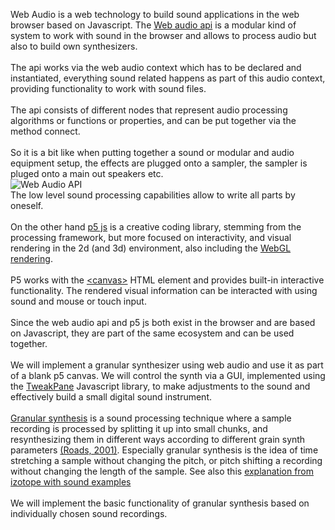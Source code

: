 Web Audio is a web technology to build sound applications in the web browser based on Javascript. The [Web audio api](https://developer.mozilla.org/en-US/docs/Web/API/Web_Audio_API) is a modular kind of system to work with sound in the browser and allows to process audio but also to build own synthesizers.<br>
<br>
The api works via the web audio context which has to be declared and instantiated, everything sound related happens as part of this audio context, providing functionality to work with sound files. <br>
<br>
The api consists of different nodes that represent audio processing algorithms or functions or properties, and can be put together via the method connect.<br>
<br>
So it is a bit like when putting together a sound or modular and audio equipment setup, the effects are plugged onto a sampler, the sampler is pluged onto a main out speakers etc.<br>
![Web Audio API](https://developer.mozilla.org/en-US/docs/Web/API/Web_Audio_API/audio-context_.png)
<br>
The low level sound processing capabilities allow to write all parts by oneself.<br>
<br>
On the other hand [p5 js](https://p5js.org/) is a creative coding library, stemming from the processing framework, but more focused on interactivity, and visual rendering in the 2d (and 3d) environment, also including the [WebGL rendering](https://developer.mozilla.org/en-US/docs/Web/API/WebGL_API).<br>
<br>
P5 works with the [\<canvas\>](https://developer.mozilla.org/en-US/docs/Web/HTML/Element/canvas) HTML element and provides built-in interactive functionality. The rendered visual information can be interacted with using sound and mouse or touch input.<br>
<br>
Since the web audio api and p5 js both exist in the browser and are based on Javascript, they are part of the same ecosystem and can be used together.<br>
<br>
We will implement a granular synthesizer using web audio and use it as part of a blank p5 canvas. We will control the synth via a GUI, implemented using the [TweakPane](https://tweakpane.github.io/docs/v3/) Javascript library, to make adjustments to the sound and effectively build a small digital sound instrument.<br>
<br>
[Granular synthesis](https://www.soundonsound.com/techniques/granular-synthesis)  is a sound processing technique where a sample recording is processed by splitting it up into small chunks, and resynthesizing them in different ways according to different grain synth parameters [(Roads, 2001)](https://mitpress.mit.edu/9780262681544/microsound/). Especially granular synthesis is the idea of time stretching a sample without changing the pitch, or pitch shifting a recording without changing the length of the sample. See also this [explanation from izotope with sound examples](https://www.izotope.com/en/learn/the-basics-of-granular-synthesis.html)<br>
<br>
We will implement the basic functionality of granular synthesis based on individually chosen sound recordings.
